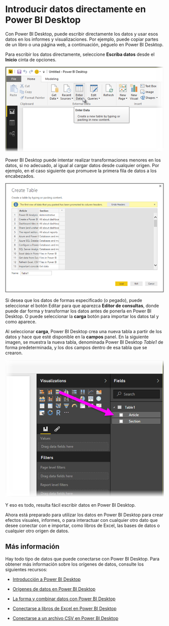 <properties
   pageTitle="Introducir datos directamente en Power BI Desktop"
   description="Agregar fácilmente los datos directamente en Power BI Desktop"
   services="powerbi"
   documentationCenter=""
   authors="davidiseminger"
   manager="mblythe"
   backup=""
   editor=""
   tags=""
   qualityFocus="no"
   qualityDate=""/>

<tags
   ms.service="powerbi"
   ms.devlang="NA"
   ms.topic="article"
   ms.tgt_pltfrm="NA"
   ms.workload="powerbi"
   ms.date="09/29/2016"
   ms.author="davidi"/>

# Introducir datos directamente en Power BI Desktop

Con Power BI Desktop, puede escribir directamente los datos y usar esos datos en los informes y visualizaciones. Por ejemplo, puede copiar partes de un libro o una página web, a continuación, péguelo en Power BI Desktop.

Para escribir los datos directamente, seleccione **Escriba datos** desde el **Inicio** cinta de opciones.

![](media/powerbi-desktop-enter-data-directly-into-desktop/enter-data-directly_1.png)

Power BI Desktop puede intentar realizar transformaciones menores en los datos, si no adecuado, al igual al cargar datos desde cualquier origen. Por ejemplo, en el caso siguiente que promueve la primera fila de datos a los encabezados.

![](media/powerbi-desktop-enter-data-directly-into-desktop/enter-data-directly_2.png)

Si desea que los datos de formas especificado (o pegado), puede seleccionar el botón Editar para que aparezca **Editor de consultas**, donde puede dar forma y transformar los datos antes de ponerla en Power BI Desktop. O puede seleccionar la **carga** botón para importar los datos tal y como aparece.

Al seleccionar **carga**, Power BI Desktop crea una nueva tabla a partir de los datos y hace que esté disponible en la **campos** panel. En la siguiente imagen, se muestra la nueva tabla, denominada Power BI Desktop *Table1* de forma predeterminada, y los dos campos dentro de esa tabla que se crearon.

![](media/powerbi-desktop-enter-data-directly-into-desktop/enter-data-directly_3.png)

Y eso es todo, resulta fácil escribir datos en Power BI Desktop.

Ahora está preparado para utilizar los datos en Power BI Desktop para crear efectos visuales, informes, o para interactuar con cualquier otro dato que desee conectar con e importar, como libros de Excel, las bases de datos o cualquier otro origen de datos.



## Más información

﻿Hay todo tipo de datos que puede conectarse con Power BI Desktop. Para obtener más información sobre los orígenes de datos, consulte los siguientes recursos:

-   [Introducción a Power BI Desktop](powerbi-desktop-getting-started.md)

-   [Orígenes de datos en Power BI Desktop](powerbi-desktop-data-sources.md)

-   [La forma y combinar datos con Power BI Desktop](powerbi-desktop-shape-and-combine-data.md)

-   [Conectarse a libros de Excel en Power BI Desktop](powerbi-desktop-connect-excel.md)   

-   [Conectarse a un archivo CSV en Power BI Desktop](powerbi-desktop-connect-csv.md)   
